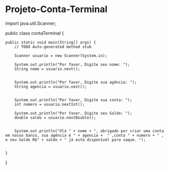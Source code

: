 # Projeto-Conta-Terminal

import java.util.Scanner;

public class contaTerminal {

	public static void main(String[] args) {
		// TODO Auto-generated method stub

		Scanner usuario = new Scanner(System.in);
		
		System.out.println("Por favor, Digite seu nome: ");
		String nome = usuario.next();
		
		
		System.out.println("Por favor, Digite sua agência: ");
		String agencia = usuario.next();
		
		
		System.out.println("Por favor, Digite sua conta: ");
		int numero = usuario.nextInt();
		
		System.out.println("Por favor, Digite seu Saldo: ");
		double saldo = usuario.nextDouble();
		
		
		System.out.println("Olá " + nome + ", obrigado por criar uma conta em nosso banco, sua agência é " + agencia +  " ,conta " + numero + " , e seu Saldo R$" + saldo + " já está disponível para saque. ");
		

	}

}



